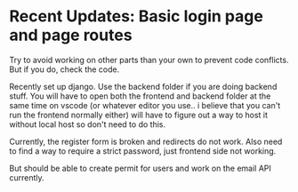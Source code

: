 # Recent Updates: Basic login page and page routes

Try to avoid working on other parts than your own to prevent code conflicts. But if you do, check the code.

Recently set up django. Use the backend folder if you are doing backend stuff. You will have to open both the frontend and backend folder at the same time on vscode (or whatever editor you use.. i believe that you can't run the frontend normally either) will have to figure out a way to host it without local host so don't need to do this.

Currently, the register form is broken and redirects do not work. Also need to find a way to require a strict password, just frontend side not working.

But should be able to create permit for users and work on the email API currently.
